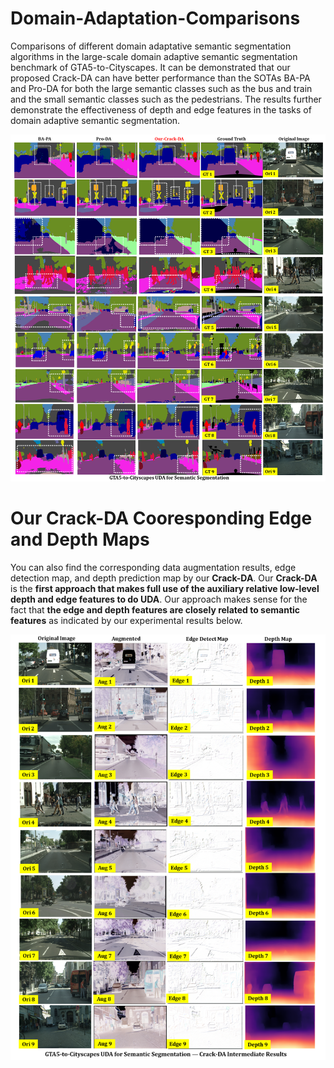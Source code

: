# Domain-Adaptation-Comparisons

Comparisons of different domain adaptative semantic segmentation algorithms in the large-scale domain adaptive semantic segmentation benchmark of GTA5-to-Cityscapes. It can be demonstrated that our proposed Crack-DA can have better performance than the SOTAs BA-PA and Pro-DA for both the large semantic classes such as the bus and train and the small semantic classes such as the pedestrians. The results further demonstrate the effectiveness of depth and edge features in the tasks of domain adaptive semantic segmentation.
 
 ![cardinal](./figures/Domain_Adaptive_Seg.png)
 
# Our Crack-DA Cooresponding Edge and Depth Maps

You can also find the corresponding data augmentation results, edge detection map, and depth prediction map by our **Crack-DA**. Our **Crack-DA** is the **first approach that makes full use of the auxiliary relative low-level depth and edge features to do UDA**. Our approach makes sense for the fact that **the edge and depth features are closely related to semantic features** as indicated by our experimental results below.

 ![cardinal](./figures/Domain_Adaptive_Seg_CrackDA.png)
